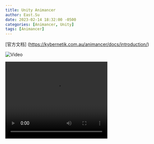 ```yaml
---
title: Unity Animancer
author: East.Su
date: 2023-02-14 18:32:00 -0500
categories: [Animancer, Unity]
tags: [Animancer]
---
```


[官方文档] (https://kybernetik.com.au/animancer/docs/introduction/)

![Video](https://www.bilibili.com/video/BV1yV411m7Y2/?spm_id_from=333.337.search-card.all.click)


<video width="320" height="240" controls>
  <source src="video.mov" type="video/mp4">
</video>